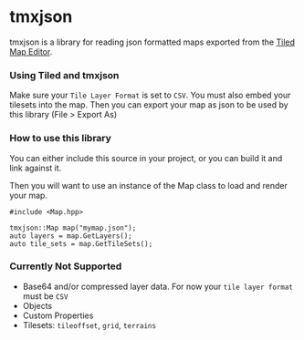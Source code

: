 # tmxjson

tmxjson is a library for reading json formatted maps exported from the [Tiled Map Editor](http://www.mapeditor.org/).

### Using Tiled and tmxjson
Make sure your `Tile Layer Format` is set to `CSV`. You must also embed your tilesets into the map. Then you can export
your map as json to be used by this library (File > Export As)

### How to use this library
You can either include this source in your project, or you can build it and link against it.

Then you will want to use an instance of the Map class to load and render your map.

```
#include <Map.hpp>

tmxjson::Map map("mymap.json");
auto layers = map.GetLayers();
auto tile_sets = map.GetTileSets();
```

### Currently Not Supported
- Base64 and/or compressed layer data. For now your `tile layer format` must be `CSV`
- Objects
- Custom Properties
- Tilesets: `tileoffset`, `grid`, `terrains`
